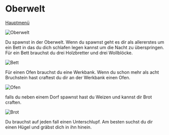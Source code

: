 # Oberwelt

[Hauptmenü](README.md)

![Oberwelt](https://vignette.wikia.nocookie.net/galaxy-space-german/images/6/65/3._Erde.png/revision/latest?cb=20171105232615&path-prefix=de)

Du spawnst in der Oberwelt. Wenn du spawnst geht es dir als allererstes um ein Bett in das du dich schlafen legen kannst um die Nacht zu überspringen. Für ein Bett brauchst du drei Holzbretter und drei Wollblöcke.

![Bett](https://www.minecraftcrafting.info/imgs/craft_bed.png)

 Für einen Ofen brauchst du eine Werkbank. Wenn du schon mehr als acht Bruchstein hast craftest du dir an der Werkbank einen Ofen.

![Ofen](https://www.minecraftcrafting.info/imgs/craft_furnace.png)

falls du neben einem Dorf spawnst hast du Weizen und kannst dir Brot craften.

![Brot](https://www.minecraftcrafting.info/imgs/craft_bread.png)

 Du brauchst auf jeden fall einen Unterschlupf. Am besten suchst du dir einen Hügel und gräbst dich in ihn hinein.
